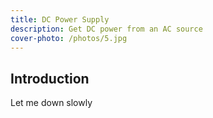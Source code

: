 ```yaml
---
title: DC Power Supply
description: Get DC power from an AC source
cover-photo: /photos/5.jpg
---
```


## Introduction

Let me down slowly

